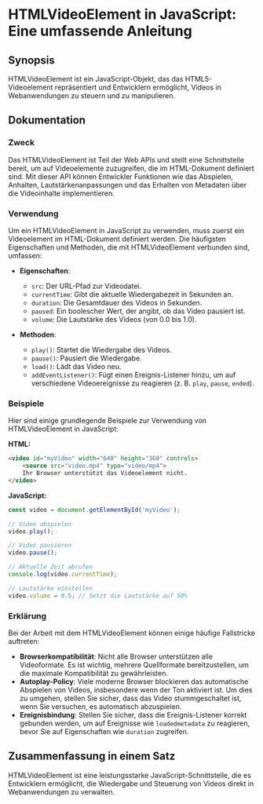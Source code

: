 <!--
Meta Description: # HTMLVideoElement in JavaScript: Eine umfassende Anleitung ## Synopsis HTMLVideoElement ist ein JavaScript-Objekt, das das HTML5-Videoelement repräse...
Meta Keywords: die, video, das, htmlvideoelement, javascript
-->

# HTMLVideoElement in JavaScript: Eine umfassende Anleitung

## Synopsis
HTMLVideoElement ist ein JavaScript-Objekt, das das HTML5-Videoelement repräsentiert und Entwicklern ermöglicht, Videos in Webanwendungen zu steuern und zu manipulieren.

## Dokumentation
### Zweck
Das HTMLVideoElement ist Teil der Web APIs und stellt eine Schnittstelle bereit, um auf Videoelemente zuzugreifen, die im HTML-Dokument definiert sind. Mit dieser API können Entwickler Funktionen wie das Abspielen, Anhalten, Lautstärkenanpassungen und das Erhalten von Metadaten über die Videoinhalte implementieren.

### Verwendung
Um ein HTMLVideoElement in JavaScript zu verwenden, muss zuerst ein Videoelement im HTML-Dokument definiert werden. Die häufigsten Eigenschaften und Methoden, die mit HTMLVideoElement verbunden sind, umfassen:

- **Eigenschaften**:
  - `src`: Der URL-Pfad zur Videodatei.
  - `currentTime`: Gibt die aktuelle Wiedergabezeit in Sekunden an.
  - `duration`: Die Gesamtdauer des Videos in Sekunden.
  - `paused`: Ein boolescher Wert, der angibt, ob das Video pausiert ist.
  - `volume`: Die Lautstärke des Videos (von 0.0 bis 1.0).

- **Methoden**:
  - `play()`: Startet die Wiedergabe des Videos.
  - `pause()`: Pausiert die Wiedergabe.
  - `load()`: Lädt das Video neu.
  - `addEventListener()`: Fügt einen Ereignis-Listener hinzu, um auf verschiedene Videoereignisse zu reagieren (z. B. `play`, `pause`, `ended`).

### Beispiele
Hier sind einige grundlegende Beispiele zur Verwendung von HTMLVideoElement in JavaScript:

**HTML:**
```html
<video id="myVideo" width="640" height="360" controls>
    <source src="video.mp4" type="video/mp4">
    Ihr Browser unterstützt das Videoelement nicht.
</video>
```

**JavaScript:**
```javascript
const video = document.getElementById('myVideo');

// Video abspielen
video.play();

// Video pausieren
video.pause();

// Aktuelle Zeit abrufen
console.log(video.currentTime);

// Lautstärke einstellen
video.volume = 0.5; // Setzt die Lautstärke auf 50%
```

### Erklärung
Bei der Arbeit mit dem HTMLVideoElement können einige häufige Fallstricke auftreten:

- **Browserkompatibilität**: Nicht alle Browser unterstützen alle Videoformate. Es ist wichtig, mehrere Quellformate bereitzustellen, um die maximale Kompatibilität zu gewährleisten.
- **Autoplay-Policy**: Viele moderne Browser blockieren das automatische Abspielen von Videos, insbesondere wenn der Ton aktiviert ist. Um dies zu umgehen, stellen Sie sicher, dass das Video stummgeschaltet ist, wenn Sie versuchen, es automatisch abzuspielen.
- **Ereignisbindung**: Stellen Sie sicher, dass die Ereignis-Listener korrekt gebunden werden, um auf Ereignisse wie `loadedmetadata` zu reagieren, bevor Sie auf Eigenschaften wie `duration` zugreifen.

## Zusammenfassung in einem Satz
HTMLVideoElement ist eine leistungsstarke JavaScript-Schnittstelle, die es Entwicklern ermöglicht, die Wiedergabe und Steuerung von Videos direkt in Webanwendungen zu verwalten.